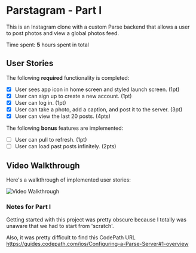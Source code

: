 # Parstagram - Part I

This is an Instagram clone with a custom Parse backend that allows a user to post photos and view a global photos feed.

Time spent: **5** hours spent in total

## User Stories

The following **required** functionality is completed:

- [x] User sees app icon in home screen and styled launch screen. (1pt)
- [x] User can sign up to create a new account. (1pt)
- [x] User can log in. (1pt)
- [x] User can take a photo, add a caption, and post it to the server. (3pt)
- [x] User can view the last 20 posts. (4pts)

The following **bonus** features are implemented:

- [ ] User can pull to refresh. (1pt)
- [ ] User can load past posts infinitely. (2pts)

## Video Walkthrough

Here's a walkthrough of implemented user stories:

<img src='https://media.giphy.com/media/ygy3vLdcPDgumYgZnC/giphy.gif' title='Video Walkthrough' width='' alt='Video Walkthrough' />

### Notes for Part I

Getting started with this project was pretty obscure because I totally was unaware that we had to start from 'scratch'.

Also, it was pretty difficult to find this CodePath URL
https://guides.codepath.com/ios/Configuring-a-Parse-Server#1-overview
